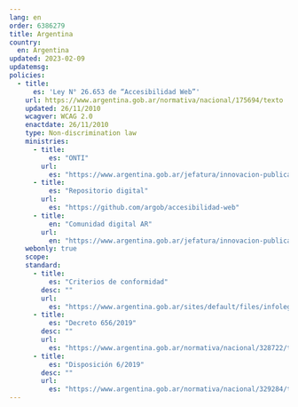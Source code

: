 ```yaml
---
lang: en
order: 6386279
title: Argentina
country:
  en: Argentina
updated: 2023-02-09
updatemsg:
policies:
  - title:
      es: 'Ley N° 26.653 de “Accesibilidad Web”'
    url: https://www.argentina.gob.ar/normativa/nacional/175694/texto
    updated: 26/11/2010
    wcagver: WCAG 2.0
    enactdate: 26/11/2010
    type: Non-discrimination law
    ministries:
      - title:
          es: "ONTI"
        url:
          es: "https://www.argentina.gob.ar/jefatura/innovacion-publica/onti"
      - title:
          es: "Repositorio digital"
        url:
          es: "https://github.com/argob/accesibilidad-web"
      - title:
          en: "Comunidad digital AR"
        url:
          en: "https://www.argentina.gob.ar/jefatura/innovacion-publica/onti/dit/comunidad-digital-ar"
    webonly: true
    scope: 
    standard:
      - title:
          es: "Criterios de conformidad"
        desc: ""
        url:
          es: "https://www.argentina.gob.ar/sites/default/files/infoleg/disp6-2.pdf"
      - title:
          es: "Decreto 656/2019"
        desc: ""
        url:
          es: "https://www.argentina.gob.ar/normativa/nacional/328722/texto"
      - title:
          es: "Disposición 6/2019"
        desc: ""
        url:
          es: "https://www.argentina.gob.ar/normativa/nacional/329284/texto"
---
```

